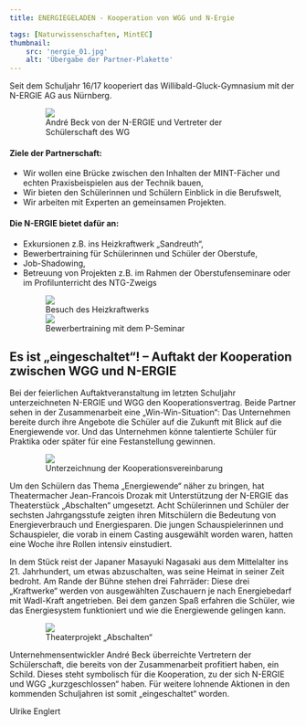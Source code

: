 ```yaml
---
title: ENERGIEGELADEN - Kooperation von WGG und N-Ergie

tags: [Naturwissenschaften, MintEC]
thumbnail: 
    src: 'nergie_01.jpg'
    alt: 'Übergabe der Partner-Plakette' 
---
```


Seit dem Schuljahr 16/17 kooperiert das Willibald-Gluck-Gymnasium mit der N-ERGIE AG aus Nürnberg.

<figure style="width:75%;margin:auto">
    <img src = "/images/nergie_01.jpg">
    <figcaption>
        André Beck von der N-ERGIE und Vertreter der Schülerschaft des WG
    </figcaption>
</figure>

#### Ziele der Partnerschaft:

- Wir wollen eine Brücke zwischen den Inhalten der MINT-Fächer und echten Praxisbeispielen aus der Technik bauen,
- Wir bieten den Schülerinnen und Schülern Einblick in die Berufswelt,
- Wir arbeiten mit Experten an gemeinsamen Projekten.

#### Die N-ERGIE bietet dafür an:

- Exkursionen z.B. ins Heizkraftwerk „Sandreuth“,
- Bewerbertraining für Schülerinnen und Schüler der Oberstufe,
- Job-Shadowing,
- Betreuung von Projekten z.B. im Rahmen der Oberstufenseminare oder im Profilunterricht des NTG-Zweigs

<figure style="width:75%;margin:auto">
    <img src = "/images/heizkraftwerk.jpg">
    <figcaption>
        Besuch des Heizkraftwerks
    </figcaption>
</figure>
<figure style="width:75%;margin:auto">
    <img src = "/images/bewerbungstraining.jpg">
    <figcaption>
        Bewerbertraining mit dem P-Seminar
    </figcaption>
</figure>

## Es ist „eingeschaltet“! – Auftakt der Kooperation zwischen WGG und N-ERGIE 

Bei der feierlichen Auftaktveranstaltung im letzten Schuljahr unterzeichneten N-ERGIE und WGG den Kooperationsvertrag.
Beide Partner sehen in der Zusammenarbeit eine „Win-Win-Situation“: Das Unternehmen bereite durch ihre Angebote die Schüler
auf die Zukunft mit Blick auf die Energiewende vor. Und das Unternehmen könne talentierte Schüler für Praktika oder später 
für eine Festanstellung gewinnen.

<figure style="width:75%;margin:auto">
    <img src = "/images/unterzeichnung.jpg">
    <figcaption>
        Unterzeichnung der Kooperationsvereinbarung
    </figcaption>
</figure>

Um den Schülern das Thema „Energiewende“ näher zu bringen, hat Theatermacher Jean-Francois Drozak mit Unterstützung der N-ERGIE
das Theaterstück „Abschalten“ umgesetzt. Acht Schülerinnen und Schüler der sechsten Jahrgangsstufe zeigten ihren Mitschülern 
die Bedeutung von Energieverbrauch und Energiesparen. Die jungen Schauspielerinnen und Schauspieler, die vorab in einem Casting 
ausgewählt worden waren, hatten eine Woche ihre Rollen intensiv einstudiert.

In dem Stück reist der Japaner Masayuki Nagasaki aus dem Mittelalter ins 21. Jahrhundert, um etwas abzuschalten, was seine Heimat 
in seiner Zeit bedroht. Am Rande der Bühne stehen drei Fahrräder: Diese drei „Kraftwerke“ werden von ausgewählten Zuschauern je 
nach Energiebedarf mit Wadl-Kraft angetrieben. Bei dem ganzen Spaß erfahren die Schüler, wie das Energiesystem funktioniert und wie
die Energiewende gelingen kann.

<figure style="width:75%;margin:auto">
    <img src = "/images/theater.jpg">
    <figcaption>
        Theaterprojekt „Abschalten“
    </figcaption>
</figure>

Unternehmensentwickler André Beck überreichte Vertretern der Schülerschaft, die bereits von der Zusammenarbeit profitiert haben,
ein Schild. Dieses steht symbolisch für die Kooperation, zu der sich N-ERGIE und WGG „kurzgeschlossen“ haben. Für weitere lohnende
Aktionen in den kommenden Schuljahren ist somit „eingeschaltet“ worden.

Ulrike Englert